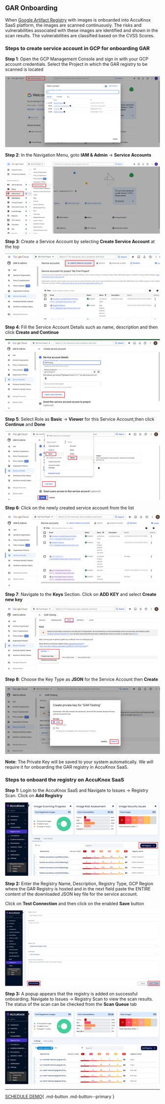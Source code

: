 

## GAR Onboarding

When [Google Artifact Registry](https://cloud.google.com/artifact-registry/docs) with images is onboarded into AccuKnox SaaS platform, the images are scanned continuously. The risks and vulnerabilities associated with these images are identified and shown in the scan results. The vulnerabilities are classified based on the CVSS Scores.

### **Steps to create service account in GCP for onboarding GAR**

**Step 1**: Open the GCP Management Console and sign in with your GCP account credentials. Select the Project in which the GAR registry to be scanned is located

![](images/gar/gar-project.png)

**Step 2**: In the Navigation Menu, goto **IAM & Admin** → **Service Accounts**

![](images/gar/gar-navi.png)

**Step 3**: Create a Service Account by selecting **Create Service Account** at the top

![](images/gar/sa-create.png)

**Step 4**: Fill the Service Account Details such as name, description and then click **Create and Continue**

![](images/gar/sa-continue.png)

**Step 5**: Select Role as **Basic** → **Viewer** for this Service Account,then click **Continue** and **Done**

![](images/gar/sa-role.png)

**Step 6**: Click on the newly created service account from the list

![](images/gar/sa-click.png)

**Step 7**: Navigate to the **Keys** Section. Click on **ADD KEY** and select **Create new key**

![](images/gar/add-key.png)

**Step 8**: Choose the Key Type as **JSON** for the Service Account then **Create**

![](images/gar/select-json.png)

**Note:** The Private Key will be saved to your system automatically. We will require it for onboarding the GAR registry in AccuKnox SaaS.

### **Steps to onboard the registry on AccuKnox SaaS**

**Step 1:** Login to the AccuKnox SaaS and Navigate to Issues → Registry Scan. Click on **Add Registry**

![](images/gar/add-gar.png)

**Step 2:** Enter the Registry Name, Description, Registry Type, GCP Region where the GAR Registry is hosted and in the next field paste the ENTIRE content of the downloaded JSON key file for the service account.

Click on **Test Connection** and then click on the enabled **Save** button

![](images/gar/save-gar.png)

**Step 3:** A popup appears that the registry is added on successful onboarding. Navigate to Issues → Registry Scan to view the scan results. The status of the scan can be checked from the **Scan Queue** tab

![](images/gar/gar-result.png)

- - -
[SCHEDULE DEMO](https://www.accuknox.com/contact-us){ .md-button .md-button--primary }